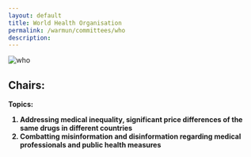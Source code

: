 ```yaml
---
layout: default
title: World Health Organisation
permalink: /warmun/committees/who
description:
---
```

![who](https://user-images.githubusercontent.com/55463665/138574210-5c08d2ad-7f04-48cd-b2fb-6ded24d1b04c.jpg)
## Chairs:
<b>Topics:
  1. Addressing medical inequality, significant price differences of the same drugs in different countries
  2. Combatting misinformation and disinformation regarding medical professionals and public health measures
</b>
